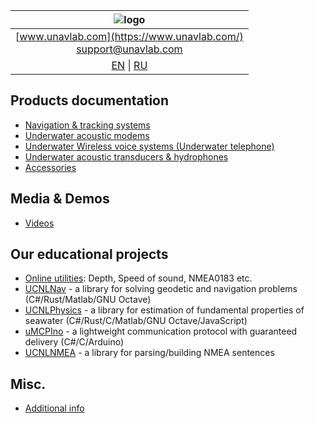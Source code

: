| ![logo](https://ucnl.github.io/documentation/sm_logo.png) |
| :---: |
| [www.unavlab.com](https://www.unavlab.com/) <br/> [support@unavlab.com](mailto:support@unavlab.com) |
| [EN](README.md) \| [RU](README_RU.md) |

## Products documentation
* [Navigation & tracking systems](navigation_and_tracking_systems_en.md)
* [Underwater acoustic modems](underwater_acoustic_modems_en.md)
* [Underwater Wireless voice systems (Underwater telephone)](underwater_wireless_voice_systems_en.md)
* [Underwater acoustic transducers & hydrophones](underwater_acoustic_antennas_en.md)
* [Accessories](accessories_en.md)

## Media & Demos
* [Videos](media_videos_en.md)

## Our educational projects
* [Online utilities](online_utilities_en.md): Depth, Speed of sound, NMEA0183 etc.
* [UCNLNav](https://github.com/ucnl/UCNLNav) - a library for solving geodetic and navigation problems (C#/Rust/Matlab/GNU Octave)
* [UCNLPhysics](https://github.com/ucnl/UCNLPhysics) - a library for estimation of fundamental properties of seawater (C#/Rust/C/Matlab/GNU Octave/JavaScript)
* [uMCPIno](https://github.com/AlekUnderwater/uMCPIno) - a lightweight communication protocol with guaranteed delivery (C#/C/Arduino)
* [UCNLNMEA](https://github.com/ucnl/UCNLNMEA) - a library for parsing/building NMEA sentences

## Misc.
* [Additional info](misc_en.md)
